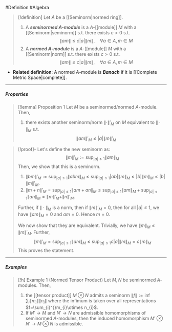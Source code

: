 #Definition #Algebra 

> [!definition]
> Let $A$ be a [[Seminorm|normed ring]]. 
> 1. A ***seminormed $A$-module*** is a $A$-[[module]] $M$ with a [[Seminorm|seminorm]] s.t. there exists $c>0$ s.t. $$\|am\|\leq c\left| a \right| \|m\|,\quad \forall a\in A,m\in M$$
> 2. A ***normed $A$-module*** is a $A$-[[module]] $M$ with a [[Seminorm|norm]] s.t. there exists $c>0$ s.t. $$\|am\|\leq c\left| a \right| \|m\|,\quad \forall a\in A,m\in M$$
- **Related definition**: A normed $A$-module is ***Banach*** if it is [[Complete Metric Space|complete]].
---
##### Properties
> [!lemma] Proposition 1
> Let $M$ be a seminormed/normed $A$-module. Then, 
> 1. there exists another seminorm/norm $\|\cdot\|'_{M}$ on $M$ equivalent to $\|\cdot\|_{M}$ s.t.$$\|am\|'_{M}\leq \left| a \right| \|m\|'_{M} $$  

> [!proof]-
> Let's define the new seminorm as: $$\|m\|'_{M}:=\sup_{\left| a \right| \leq 1}\|am\|_{M}$$Then, we show that this is a seminorm. 
> 1. $\|bm\|'_{M}:=\sup_{\left| a \right|\leq 1}\|abm\|_{M}\leq \sup_{\left| a \right|\leq 1}\left| ab \right|\|m\|_{M}\leq \left| b \right|\|m\|_{M}\leq \left| b \right|\|m\|'_{M}$.
> 2. $\|m+n\|'_{M}=\sup_{\left| a \right|\leq 1}\|am+an\|_{M}\leq\sup_{\left| a \right|\leq 1}\|am\|_{M}+\sup_{\left| a \right|\leq 1}\|an\|_{M}=\|m\|'_{M}+\|n\|'_{M}$.
> 
> Further, if $\|\cdot\|_{M}$ is a norm, then if $\|m\|'_{M}=0$, then for all $\left| a \right|\leq 1$, we have $\|am\|_{M}=0$ and $am=0$. Hence $m=0$. 
> 
> We now show that they are equivalent. Trivially, we have $\|m\|_{M}\leq \|m\|'_{M}$. Further, $$\|m\|'_{M}=\sup_{\left| a \right| \leq 1}\|am\|_{M}\leq\sup_{\left| a \right| \leq 1}c\left| a \right| \|m\|_{M}=c\|m\|_{M}$$
> This proves the statement.

---
##### Examples
> [!h] Example 1 (Normed Tensor Product)
> Let $M,N$ be seminormed $A$-modules. Then, 
> 1. the [[tensor product]] $M\otimes N$ admits a seminorm $\|f\|:=\inf \sum_{i}\left\| m_{i} \right\|\left\| n_{i} \right\|$ where the infimum is taken over all representations $f=\sum_{i}^{}m_{i}\otimes n_{i}$.
> 2. If $M'\to M$ and $N'\to N$ are admissible homomorphisms of seminormed $A$-modules, then the induced homomorphism $M'\otimes N'\to M\otimes N$ is admissible.